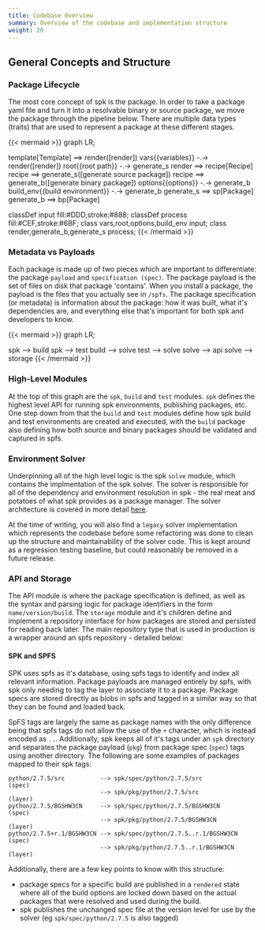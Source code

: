 ```yaml
---
title: Codebase Overview
summary: Overview of the codebase and implementation structure
weight: 20
---
```


## General Concepts and Structure

### Package Lifecycle

The most core concept of spk is the package. In order to take a package yaml file and turn it into a resolvable binary or source package, we move the package through the pipeline below. There are multiple data types (traits) that are used to represent a package at these different stages.

{{< mermaid >}}
graph LR;

template[Template] ==> render([render])
vars{{variables}} -.-> render([render])
root{{root path}} -.-> generate_s
render ==> recipe[Recipe]
recipe ==> generate_s([generate source package])
recipe ==> generate_b([generate binary package])
options{{options}} -.-> generate_b
build_env{{build environment}} -.-> generate_b
generate_s ==> sp[Package]
generate_b ==> bp[Package]

classDef input fill:#DDD,stroke:#888;
classDef process fill:#CEF,stroke:#6BF;
class vars,root,options,build_env input;
class render,generate_b,generate_s process;
{{< /mermaid >}}

### Metadata vs Payloads

Each package is made up of two pieces which are important to differentiate: the package `payload` and `specification (spec)`. The package payload is the set of files on disk that package 'contains'. When you install a package, the payload is the files that you actually see in `/spfs`. The package specification (or metadata) is information about the package: how it was built, what it's dependencies are, and everything else that's important for both spk and developers to know.

{{< mermaid >}}
graph LR;

spk --> build
spk --> test
build --> solve
test --> solve
solve --> api
solve --> storage
{{< /mermaid >}}

### High-Level Modules

At the top of this graph are the `spk`, `build` and `test` modules. `spk` defines the highest level API for running spk environments, publishing packages, etc. One step down from that the `build` and `test` modules define how spk build and test environments are created and executed, with the `build` package also defining how both source and binary packages should be validated and captured in spfs.

### Environment Solver

Underpinning all of the high level logic is the spk `solve` module, which contains the implmentation of the spk solver. The solver is responsible for all of the dependency and environment resolution in spk - the real meat and potatoes of what spk provides as a package manager. The solver architecture is covered in more detail [here](../solver.md).

At the time of writing, you will also find a `legacy` solver implementation which represents the codebase before some refactoring was done to clean up the structure and maintainability of the solver code. This is kept around as a regression testing baseline, but could reasonably be removed in a future release.

### API and Storage

The API module is where the package specification is defined, as well as the syntax and parsing logic for package identifiers in the form `name/version/build`. The `storage` module and it's children define and implement a repository interface for how packages are stored and persisted for reading back later. The main repository type that is used in production is a wrapper around an spfs repository - detailed below:

#### SPK and SPFS

SPK uses spfs as it's database, using spfs tags to identify and index all relevant information. Package payloads are managed entirely by spfs, with spk only needing to tag the layer to associate it to a package. Package specs are stored directly as blobs in spfs and tagged in a similar way so that they can be found and loaded back.

SpFS tags are largely the same as package names with the only difference being that spfs tags do not allow the use of the `+` character, which is instead encoded as `..`. Additionally, spk keeps all of it's tags under an `spk` directory and separates the package payload (`pkg`) from package spec (`spec`) tags using another directory. The following are some examples of packages mapped to their spk tags:

```
python/2.7.5/src          --> spk/spec/python/2.7.5/src           (spec)
                          --> spk/pkg/python/2.7.5/src            (layer)
python/2.7.5/BGSHW3CN     --> spk/spec/python/2.7.5/BGSHW3CN      (spec)
                          --> spk/pkg/python/2.7.5/BGSHW3CN       (layer)
python/2.7.5+r.1/BGSHW3CN --> spk/spec/python/2.7.5..r.1/BGSHW3CN (spec)
                          --> spk/pkg/python/2.7.5..r.1/BGSHW3CN  (layer)
```

Additionally, there are a few key points to know with this structure:

  - package specs for a specific build are published in a `rendered` state where all of the build options are locked down based on the actual packages that were resolved and used during the build.
  - spk publishes the unchanged spec file at the version level for use by the solver (eg `spk/spec/python/2.7.5` is also tagged)
